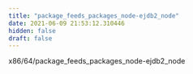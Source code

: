 ```yaml
---
title: "package_feeds_packages_node-ejdb2_node"
date: 2021-06-09 21:53:12.310446
hidden: false
draft: false
---
```


x86/64/package_feeds_packages_node-ejdb2_node

